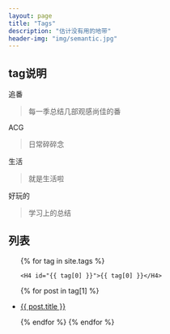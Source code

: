 ```yaml
---
layout: page
title: "Tags"
description: "估计没有用的地带"  
header-img: "img/semantic.jpg"  
---
```

## tag说明
追番
> 每一季总结几部观感尚佳的番

ACG
> 日常碎碎念

生活
> 就是生活啦

好玩的
> 学习上的总结



## 列表


<!--<div id='tag_cloud'>
{% for tag in site.tags %}
<a href="#{{ tag[0] }}" title="{{ tag[0] }}" rel="{{ tag[1].size }}">{{ tag[0] }}</a>
{% endfor %}
</div>-->

<ul class="listing">
{% for tag in site.tags %}

<!--  <li class="listing-seperator" id="{{ tag[0] }}">{{ tag[0] }}</li>-->
  
    <H4 id="{{ tag[0] }}">{{ tag[0] }}</H4>
  
{% for post in tag[1] %}

  <li class="listing-item">
  
<!--  <time datetime="{{ post.date | date:"%Y-%m-%d" }}">{{ post.date | date:"%Y-%m-%d" }}</time>-->

  <a href="{{ post.url }}" title="{{ post.title }}">{{ post.title }}</a>
  </li>
{% endfor %}
{% endfor %}
</ul>

<script src="/media/js/jquery.tagcloud.js" type="text/javascript" charset="utf-8"></script> 
<script language="javascript">
$.fn.tagcloud.defaults = {
    size: {start: 1, end: 1, unit: 'em'},
      color: {start: '#f8e0e6', end: '#ff3333'}
};

$(function () {
    $('#tag_cloud a').tagcloud();
});
</script>
